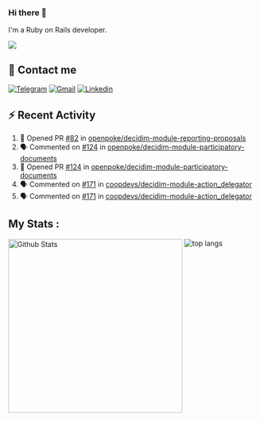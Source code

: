 ### Hi there 👋

I'm a Ruby on Rails developer.

<img src="https://komarev.com/ghpvc/?username=antopalidi&color=blueviolet&style=for-the-badge">

## 📩 Contact me 
[![Telegram](https://img.shields.io/badge/Telegram-2CA5E0?style=for-the-badge&logo=telegram&logoColor=white)](https://t.me/anna_top)
[![Gmail](https://img.shields.io/badge/email-D14836?style=for-the-badge&logo=gmail&logoColor=white)](mailto:topalidisanna@gmail.com)
[![Linkedin](https://img.shields.io/badge/LinkedIn-0077B5?style=for-the-badge&logo=linkedin&logoColor=white)](https://www.linkedin.com/in/topalidi/)
<!-- [![Codewars](https://img.shields.io/badge/Codewars-B1361E?style=for-the-badge&logo=Codewars&logoColor=white)](https://www.codewars.com/users/antopalidi) -->

## :zap: Recent Activity

<!--START_SECTION:activity-->
1. 💪 Opened PR [#82](https://github.com/openpoke/decidim-module-reporting-proposals/pull/82) in [openpoke/decidim-module-reporting-proposals](https://github.com/openpoke/decidim-module-reporting-proposals)
2. 🗣 Commented on [#124](https://github.com/openpoke/decidim-module-participatory-documents/pull/124#issuecomment-2023169668) in [openpoke/decidim-module-participatory-documents](https://github.com/openpoke/decidim-module-participatory-documents)
3. 💪 Opened PR [#124](https://github.com/openpoke/decidim-module-participatory-documents/pull/124) in [openpoke/decidim-module-participatory-documents](https://github.com/openpoke/decidim-module-participatory-documents)
4. 🗣 Commented on [#171](https://github.com/coopdevs/decidim-module-action_delegator/pull/171#issuecomment-1985487209) in [coopdevs/decidim-module-action_delegator](https://github.com/coopdevs/decidim-module-action_delegator)
5. 🗣 Commented on [#171](https://github.com/coopdevs/decidim-module-action_delegator/pull/171#issuecomment-1983329839) in [coopdevs/decidim-module-action_delegator](https://github.com/coopdevs/decidim-module-action_delegator)
<!--END_SECTION:activity-->

## My Stats :
<!--
<img alt="activity" src="https://streak-stats.demolab.com?user=antopalidi" />
-->
<div>
<img align="top" width="350px" alt="Github Stats" src="https://github-readme-stats-1-brown.vercel.app/api?username=antopalidi&count_private=true&show_icons=true&hide_border=true" />
<img align="top" alt="top langs" src="https://github-readme-stats-1-brown.vercel.app/api/top-langs/?username=antopalidi&layout=compact" />
 </div>
<!--
#### [My CV](https://antopalidi.github.io/my_cv/)
-->

<!--
**antopalidi/antopalidi** is a ✨ _special_ ✨ repository because its `README.md` (this file) appears on your GitHub profile.
-->
